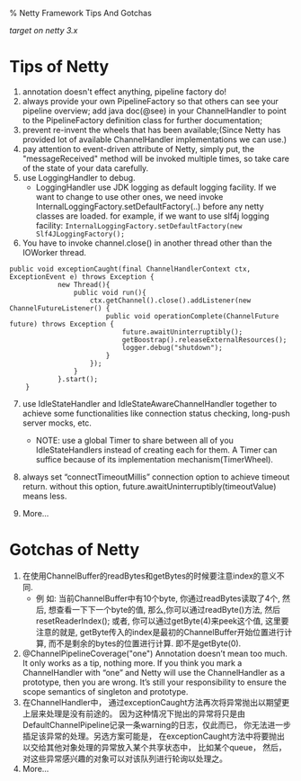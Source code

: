 % Netty Framework Tips And Gotchas

*target on netty 3.x*

# Tips of Netty

1. annotation doesn't effect anything, pipeline factory do!
2. always provide your own PipelineFactory so that others can see your pipeline overview; add java doc(@see) in your ChannelHandler to point to the PipelineFactory definition class for further documentation;
3. prevent re-invent the wheels that has been available;(Since Netty has provided lot of available ChannelHandler implementations we can use.)
4. pay attention to event-driven attribute of Netty, simply put, the "messageReceived" method will be invoked multiple times, so take care of the state of your data carefully.
5. use LoggingHandler to debug.
    - LoggingHandler use JDK logging as default logging facility. If we want to change to use other ones, we need invoke InternalLoggingFactory.setDefaultFactory(..) before any netty classes are loaded. for example, if we want to use slf4j logging facility: `InternalLoggingFactory.setDefaultFactory(new Slf4JLoggingFactory();  `
6. You have to invoke channel.close() in another thread other than the IOWorker thread.

~~~~~~~ {.java}
public void exceptionCaught(final ChannelHandlerContext ctx, ExceptionEvent e) throws Exception {  
            new Thread(){  
                public void run(){  
                    ctx.getChannel().close().addListener(new ChannelFutureListener() {  
                        public void operationComplete(ChannelFuture future) throws Exception {  
                            future.awaitUninterruptibly();  
                            getBoostrap().releaseExternalResources();  
                            logger.debug("shutdown");  
                        }  
                    });  
                }  
            }.start();  
    }  
~~~~~~~

7. use IdleStateHandler and IdleStateAwareChannelHandler together to achieve some functionalities like connection status checking, long-push server mocks, etc.
    - NOTE: use a global Timer to share between all of you IdleStateHandlers instead of creating each for them. A Timer can suffice because of its implementation mechanism(TimerWheel).
 
8. always set “connectTimeoutMillis” connection option to achieve timeout return. without this option, future.awaitUninterruptibly(timeoutValue) means less.
9. More...

# Gotchas of Netty


1. 在使用ChannelBuffer的readBytes和getBytes的时候要注意index的意义不同.
    - 例 如: 当前ChannelBuffer中有10个byte, 你通过readBytes读取了4个, 然后, 想查看一下下一个byte的值, 那么,你可以通过readByte()方法, 然后resetReaderIndex(); 或者, 你可以通过getByte(4)来peek这个值, 这里要注意的就是, getByte传入的index是最初的ChannelBuffer开始位置进行计算, 而不是剩余的bytes的位置进行计算. 即不是getByte(0).
2. @ChannelPipelineCoverage("one") Annotation doesn’t mean too much. It only works as a tip, nothing more. If you think you mark a ChannelHandler with “one” and Netty will use the ChannelHandler as a prototype, then you are wrong. It’s still your responsibility to ensure the scope semantics of singleton and prototype.
3. 在ChannelHandler中， 通过exceptionCaught方法再次将异常抛出以期望更上层来处理是没有前途的。 因为这种情况下抛出的异常将只是由DefaultChannelPipeline记录一条warning的日志，仅此而已， 你无法进一步插足该异常的处理。另选方案可能是， 在exceptionCaught方法中将要抛出以交给其他对象处理的异常放入某个共享状态中， 比如某个queue， 然后， 对这些异常感兴趣的对象可以对该队列进行轮询以处理之。
4. More...





